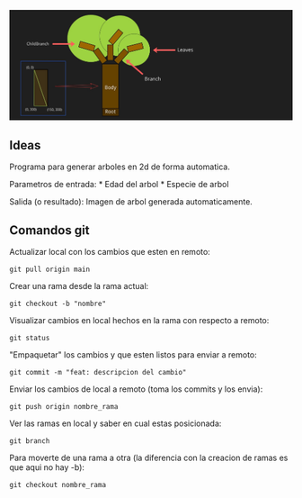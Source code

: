![alt text](https://github.com/NicolasMuras/the-tree-project/blob/main/banner_tree_project.jpg?raw=true)
<h2>Ideas</h2>

Programa para generar arboles en 2d de forma automatica.

Parametros de entrada:
    * Edad del arbol
    * Especie de arbol

Salida (o resultado):
    Imagen de arbol generada automaticamente.

<h2>Comandos git</h2>

Actualizar local con los cambios que esten en remoto:
<pre><code>git pull origin main
</code></pre>

Crear una rama desde la rama actual:
<pre><code>git checkout -b "nombre"
</code></pre>

Visualizar cambios en local hechos en la rama con respecto a remoto:
<pre><code>git status
</code></pre>

"Empaquetar" los cambios y que esten listos para enviar a remoto:
<pre><code>git commit -m "feat: descripcion del cambio"
</code></pre>

Enviar los cambios de local a remoto (toma los commits y los envia):
<pre><code>git push origin nombre_rama
</code></pre>

Ver las ramas en local y saber en cual estas posicionada:
<pre><code>git branch
</code></pre>

Para moverte de una rama a otra (la diferencia con la creacion de ramas es que aqui no hay -b):
<pre><code>git checkout nombre_rama
</code></pre>
